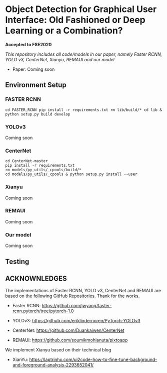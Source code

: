 # Object Detection for Graphical User Interface: Old Fashioned or Deep Learning or a Combination?

**Accepted to FSE2020**

*This repository includes all code/models in our paper, namely Faster RCNN, YOLO v3, CenterNet, Xianyu, REMAUI and our model*

- Paper: Coming soon


## Environment Setup

### FASTER RCNN

``
cd FASTER_RCNN
pip install -r requirements.txt
rm lib/build/*
cd lib & python setup.py build develop
``

### YOLOv3

Coming soon


### CenterNet

```
cd CenterNet-master
pip install -r requirements.txt
rm models/py_utils/_cpools/build/*
cd models/py_utils/_cpools & python setup.py install --user
```

### Xianyu

Coming soon


### REMAUI

Coming soon


### Our model

Coming soon


## Testing




## ACKNOWNLEDGES

The implementations of Faster RCNN, YOLO v3, CenterNet and REMAUI are based on the following GitHub Repositories. Thank for the works.

- Faster RCNN: https://github.com/jwyang/faster-rcnn.pytorch/tree/pytorch-1.0

- YOLOv3: https://github.com/eriklindernoren/PyTorch-YOLOv3

- CenterNet: https://github.com/Duankaiwen/CenterNet

- REMAUI: https://github.com/soumikmohianuta/pixtoapp

We implement Xianyu based on their technical blog

- XianYu: https://laptrinhx.com/ui2code-how-to-fine-tune-background-and-foreground-analysis-2293652041/

